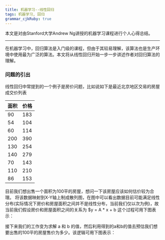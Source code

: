 ```yaml
---
title: 机器学习--线性回归 
tags: 机器学习, 回归
grammar_cjkRuby: true
---
```

本文是对由Stanford大学Andrew Ng讲授的机器学习课程进行个人心得总结。

---

在机器学习中，回归算法是入门级的课程，但由于其较易理解，该算法也是生产环境中使用最为广泛的算法。本文将从线性回归开始一步一步讲述作者对回归算法的理解。

### 问题的引出

线性回归中常提到的一个例子是房价问题，比如说如下是最近北京地区交易的房屋成交价列表

| 面积 | 价格 |
| ---- | ---- |
| 90   | 183  |
| 54   | 104  |
| 60   | 114  |
| 200  | 390  |
| 130  | 254  |
| 140  | 279  |
| 70   | 143  |
| 110  | 210  |
| 86   |   153   |

目前我们想出售一个面积为100平的房屋，想问一下该房屋应该如何估价较为合理。
将该数据映射到X-Y轴上制成散列图，在图中可以看出数据目前可能满足线性分布(实际情况下房价和房屋面积之间并不是线性分布，当前我们仅以次为例)，故当前我们假设房价和房屋面积之间的关系为  $y = A * x + b
这个过程可用下图表示：


接下来我们的工作变为求解 a 和 b 的值，然后利用得到的a和b的值去预估我们想要出售的100平的房屋售价为多少。该逻辑可用下图表示：



